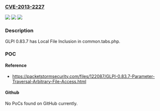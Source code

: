 ### [CVE-2013-2227](https://cve.mitre.org/cgi-bin/cvename.cgi?name=CVE-2013-2227)
![](https://img.shields.io/static/v1?label=Product&message=GLPI&color=blue)
![](https://img.shields.io/static/v1?label=Version&message=n%2Fa&color=blue)
![](https://img.shields.io/static/v1?label=Vulnerability&message=file%20inclusion&color=brighgreen)

### Description

GLPI 0.83.7 has Local File Inclusion in common.tabs.php.

### POC

#### Reference
- https://packetstormsecurity.com/files/122087/GLPI-0.83.7-Parameter-Traversal-Arbitrary-File-Access.html

#### Github
No PoCs found on GitHub currently.

